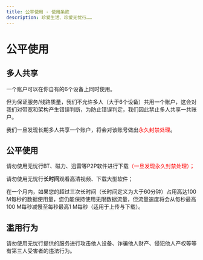 ```yaml
---
title: 公平使用 - 使用条款
description: 珍爱生活、珍爱无忧行……
---
```


# 公平使用

## 多人共享

一个账户可以在你自有的6个设备上同时使用。

但为保证服务/线路质量，我们不允许多人（大于6个设备）共用一个账户，这会对我们对带宽和架构产生错误判断，为防止错误判定，我们因此禁止多人共享一共账户。

我们一旦发现长期多人共享一个账户，将会对该账号做出<span style="color:red;">永久封禁处理</span>。

## 公平使用

请勿使用无忧行BT、磁力、迅雷等P2P软件进行下载<span style="color:red;">（一旦发现永久封禁处理）；</span>

请勿使用无忧行**长时间**观看高清视频、下载大型软件；

在一个月内，如果您的超过三次长时间（长时间定义为大于60分钟）占用高达100 M每秒的数据使用量，您仍能保持使用无限数据流量，但流量速度将会从每秒最高100 M每秒减慢至每秒最高1 M每秒（适用于上传与下载）。

## 滥用行为

请勿使用无忧行提供的服务进行攻击他人设备、诈骗他人财产、侵犯他人产权等等有第三人受害者的违法行为。
